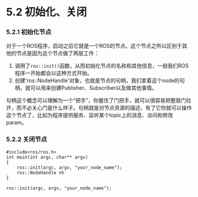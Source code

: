 # 5.2 初始化、关闭

### 5.2.1 初始化节点

对于一个ROS程序，启动之后它就是一个ROS的节点。这个节点之所以区别于其他的节点是因为这个节点做了两层工作：
1. 调用了`ros::init()`函数，从而初始化节点的名称和其他信息，一般我们ROS程序一开始都会以这种方式开始。
2. 创建'ros::NodeHandle'对象，也就是节点的句柄，我们拿着这个node的句柄，就可以用来创建Publisher、Subscriber以及做其他事情。

句柄这个概念可以理解为一个“把手”，你握住了门把手，就可以很容易把整扇门拉开，而不必关心门是什么样子。句柄就是对节点资源的描述，有了它你就可以操作这个节点了，比如为程序提供服务、监听某个topic上的消息、访问和修改param。

### 5.2.2 关闭节点


```
#include<ros/ros.h>
int main(int argc, char** argv)
{
    ros::init(argc, argv, "your_node_name"); 
    ros::NodeHandle nh
}
 
ros::init(argc, argv, "your_node_name");  
```